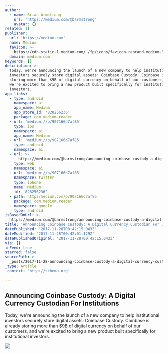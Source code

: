 ```yaml
---
author:
  - name: Brian Armstrong
    url: 'https://medium.com/@barmstrong'
    avatar: {}
related: []
publisher:
  url: 'https://medium.com'
  name: Medium
  favicon: >-
    https://cdn-static-1.medium.com/_/fp/icons/favicon-rebrand-medium.3Y6xpZ-0FSdWDnPM3hSBIA.ico
  domain: medium.com
keywords: []
description: >-
  Today, we're announcing the launch of a new company to help institutional
  investors securely store digital assets: Coinbase Custody. Coinbase is already
  storing more than $9B of digital currency on behalf of our customers, and
  we're excited to bring a new product built specifically for institutional
  investors.
app_links:
  - type: android
    namespace: ai
    app_name: Medium
    app_store_id: '828256236'
    package: com.medium.reader
  - url: 'medium://p/907166d7af85'
    type: ios
    namespace: ai
    app_name: Medium
  - url: 'medium://p/907166d7af85'
    type: android
    namespace: ai
  - url: >-
      https://medium.com/@barmstrong/announcing-coinbase-custody-a-digital-currency-custodian-for-institutions-907166d7af85
    type: web
    namespace: ai
  - url: 'medium://p/907166d7af85'
    namespace: twitter
    type: iphone
    name: Medium
    id: '828256236'
  - path: https/medium.com/p/907166d7af85
    package: com.medium.reader
    namespace: google
    type: android
isBasedOnUrl: >-
  https://medium.com/@barmstrong/announcing-coinbase-custody-a-digital-currency-custodian-for-institutions-907166d7af85
title: 'Announcing Coinbase Custody: A Digital Currency Custodian For Institutions'
datePublished: '2017-11-28T00:42:15.043Z'
dateModified: '2017-11-28T00:42:01.129Z'
datePublishedOriginal: '2017-11-28T00:42:15.043Z'
via: {}
inFeed: true
starred: false
sourcePath: >-
  _posts/2017-11-28-announcing-coinbase-custody-a-digital-currency-custodian-fo.md
_type: Article
_context: 'http://schema.org'

---
```

<article style=""><h1>Announcing Coinbase Custody: A Digital Currency Custodian For Institutions</h1><p>Today, we're announcing the launch of a new company to help institutional investors securely store digital assets: Coinbase Custody. Coinbase is already storing more than $9B of digital currency on behalf of our customers, and we're excited to bring a new product built specifically for institutional investors.</p><img src="https://cdn-images-1.medium.com/max/1200/1*JddNGEaaL8pKLL3CuDKvOw.png" /></article>
